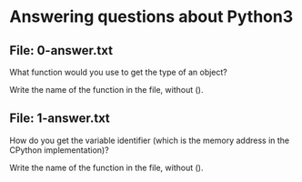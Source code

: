 # Answering questions about Python3

## File: 0-answer.txt

What function would you use to get the type of an object?

Write the name of the function in the file, without ().

## File: 1-answer.txt

How do you get the variable identifier (which is the memory address in the CPython implementation)?

Write the name of the function in the file, without ().
